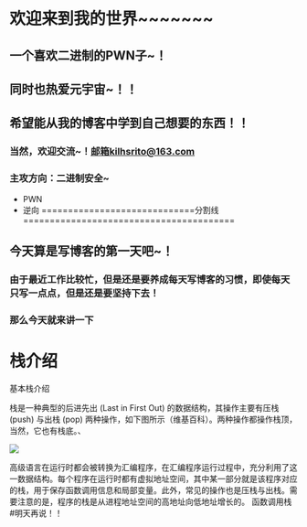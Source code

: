 # 欢迎来到我的世界~~~~~~~
## 一个喜欢二进制的PWN子~！
## 同时也热爱元宇宙~！！
## 希望能从我的博客中学到自己想要的东西！！
### 当然，欢迎交流~！邮箱kilhsrito@163.com
### 主攻方向：二进制安全~
- PWN
- 逆向
=============================分割线========================================
## 今天算是写博客的第一天吧~！
### 由于最近工作比较忙，但是还是要养成每天写博客的习惯，即使每天只写一点点，但是还是要坚持下去！
### 那么今天就来讲一下
# 栈介绍 
基本栈介绍 

栈是一种典型的后进先出 (Last in First Out) 的数据结构，其操作主要有压栈 (push) 与出栈 (pop) 两种操作，如下图所示（维基百科）。两种操作都操作栈顶，当然，它也有栈底。、


![](https://ctf-wiki.org/pwn/linux/user-mode/stackoverflow/x86/figure/Data_stack.png)

高级语言在运行时都会被转换为汇编程序，在汇编程序运行过程中，充分利用了这一数据结构。每个程序在运行时都有虚拟地址空间，其中某一部分就是该程序对应的栈，用于保存函数调用信息和局部变量。此外，常见的操作也是压栈与出栈。需要注意的是，程序的栈是从进程地址空间的高地址向低地址增长的。
函数调用栈 
#明天再说！！
